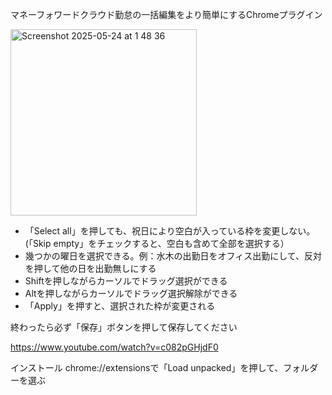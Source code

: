 マネーフォワードクラウド勤怠の一括編集をより簡単にするChromeプラグイン

<img width="298" alt="Screenshot 2025-05-24 at 1 48 36" src="https://github.com/user-attachments/assets/17eb870b-8a57-48c7-bc60-9aba553e1999" />

- 「Select all」を押しても、祝日により空白が入っている枠を変更しない。(「Skip empty」をチェックすると、空白も含めて全部を選択する）
- 幾つかの曜日を選択できる。例：水木の出勤日をオフィス出勤にして、反対を押して他の日を出勤無しにする
- Shiftを押しながらカーソルでドラッグ選択ができる
- Altを押しながらカーソルでドラッグ選択解除ができる
- 「Apply」を押すと、選択された枠が変更される

終わったら必ず「保存」ボタンを押して保存してください

https://www.youtube.com/watch?v=c082pGHjdF0

インストール
chrome://extensionsで「Load unpacked」を押して、フォルダーを選ぶ
